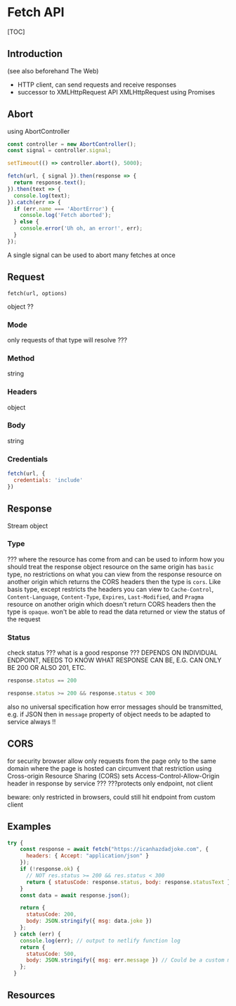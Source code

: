 # Fetch API

[TOC]



## Introduction

(see also beforehand The Web)

<!-- ToDo: Finish -->

- HTTP client, can send requests and receive responses
- successor to XMLHttpRequest API
XMLHttpRequest using Promises

## Abort

using AbortController

```javascript
const controller = new AbortController();
const signal = controller.signal;

setTimeout(() => controller.abort(), 5000);

fetch(url, { signal }).then(response => {
  return response.text();
}).then(text => {
  console.log(text);
}).catch(err => {
  if (err.name === 'AbortError') {
    console.log('Fetch aborted');
  } else {
    console.error('Uh oh, an error!', err);
  }
});
```

A single signal can be used to abort many fetches at once

## Request

`fetch(url, options)`

object ??

### Mode

only requests of that type will resolve ???

### Method

string

### Headers

object

### Body

string

### Credentials

```javascript
fetch(url, {
  credentials: 'include'
})
```

## Response

Stream object

### Type

???
where the resource has come from and can be used to inform how you should treat the response object
resource on the same origin has `basic` type, no restrictions on what you can view from the response
resource on another origin which returns the CORS headers then the type is `cors`. Like basis type, except restricts the headers you can view to `Cache-Control`, `Content-Language`, `Content-Type`, `Expires`, `Last-Modified`, and `Pragma`
resource on another origin which doesn't return CORS headers then the type is `opaque`. won't be able to read the data returned or view the status of the request

### Status

check status
??? what is a good response ???
DEPENDS ON INDIVIDUAL ENDPOINT, NEEDS TO KNOW WHAT RESPONSE CAN BE, E.G. CAN ONLY BE 200 OR ALSO 201, ETC.

```javascript
response.status == 200
```

```javascript
response.status >= 200 && response.status < 300
```

also no universal specification how error messages should be transmitted, e.g. if JSON then in `message` property of object
needs to be adapted to service always !!


## CORS

for security browser allow only requests from the page only to the same domain where the page is hosted
can circumvent that restriction using Cross-origin Resource Sharing (CORS)
sets Access-Control-Allow-Origin header in response by service ???
???protects only endpoint, not client

beware: only restricted in browsers, could still hit endpoint from custom client


## Examples

```javascript
try {
    const response = await fetch("https://icanhazdadjoke.com", {
      headers: { Accept: "application/json" }
    });
    if (!response.ok) {
      // NOT res.status >= 200 && res.status < 300
      return { statusCode: response.status, body: response.statusText };
    }
    const data = await response.json();

    return {
      statusCode: 200,
      body: JSON.stringify({ msg: data.joke })
    };
  } catch (err) {
    console.log(err); // output to netlify function log
    return {
      statusCode: 500,
      body: JSON.stringify({ msg: err.message }) // Could be a custom message or object i.e. JSON.stringify(err)
    };
  }
```

## Resources